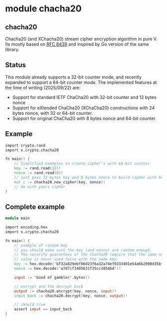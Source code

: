 # module chacha20

## chacha20

Chacha20 (and XChacha20) stream cipher encryption algorithm in pure V.
Its mostly based on [RFC 8439](https://datatracker.ietf.org/doc/html/rfc8439) 
and inspired by Go version of the same library.

## Status
This module already supports a 32-bit counter mode, and recently expanded 
to support a 64-bit counter mode. 
The implemented features at the time of writing (2025/09/22) are:
- Support for standard IETF ChaCha20 with 32-bit counter and 12 bytes nonce
- Support for eXtended ChaCha20 (XChaCha20) constructions with 24 bytes nonce, 
  with 32 or 64-bit counter. 
- Support for original ChaCha20 with 8 bytes nonce and 64-bit counter.

Example
-------

```v
import crypto.rand
import x.crypto.chacha20

fn main() {
	// Simplified examples to create cipher's with 64-bit counter
	key := rand.read(32)!
	nonce := rand.read(8)!
	// just pass 32-bytes key and 8-bytes nonce to build cipher with 64-bit counter
	mut c := chacha20.new_cipher(key, nonce)!
	// do with yours cipher
}
```

## Complete example

```v
module main

import encoding.hex
import x.crypto.chacha20

fn main() {
	// example of random key
	// you should make sure the key (and nonce) are random enough.
	// The security guarantees of the ChaCha20 require that the same nonce
	// value is never used twice with the same key.
	key := hex.decode('bf32a829ebf86d23f6a32a74ef0333401e54a6b2900d35bfadef82c5d49da15f')!
	nonce := hex.decode('a7d7cf3405631f25cc1054bd')!

	input := 'Good of gambler'.bytes()

	// encrypt and the decrypt back
	output := chacha20.encrypt(key, nonce, input)!
	input_back := chacha20.decrypt(key, nonce, output)!

	// should true
	assert input == input_back
}
```
